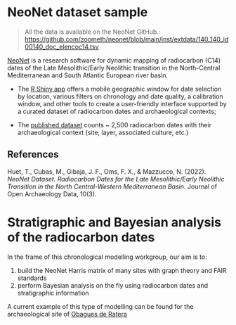 # NeoNet dataset sample
> All the data is available on the NeoNet GitHub.: https://github.com/zoometh/neonet/blob/main/inst/extdata/140_140_id00140_doc_elencoc14.tsv

[NeoNet](https://github.com/zoometh/neonet) is a research software for dynamic mapping of radiocarbon (C14) dates of the Late Mesolithic/Early Neolithic transition in the North-Central Mediterranean and South Atlantic European river basin. 

* The [R Shiny app](http://shinyserver.cfs.unipi.it:3838/C14/) offers a mobile geographic window for date selection by location, various filters on chronology and date quality, a calibration window, and other tools to create a user-friendly interface supported by a curated dataset of radiocarbon dates and archaeological contexts;

* The [published dataset](https://digitallib.unipi.it/it/raccolta/The-NeoNet-dataset-version-1.-A-new-dataset-of-radiocarbon-dates-for-the-study-of-the-Late-Mesolithic-Early-Neolithic-transition-in-the-North-Central-Western-Mediterranean-watershed./) counts ~ 2,500 radiocarbon dates with their archaeological context (site, layer, associated culture, etc.)  

## References 
Huet, T., Cubas, M., Gibaja, J. F., Oms, F. X., & Mazzucco, N. (2022). *NeoNet Dataset. Radiocarbon Dates for the Late Mesolithic/Early Neolithic Transition in the North Central-Western Mediterranean Basin*. Journal of Open Archaeology Data, 10(3).
 
# Stratigraphic and Bayesian analysis of the radiocarbon dates

In the frame of this chronological modelling workgroup, our aim is to:

1. build the NeoNet Harris matrix of many sites with graph theory and FAIR standards
2. perform Bayesian analysis on the fly using radiocarbon dates and stratigraphic information

A current example of this type of modelling can be found for the archaeological site of [Obagues de Ratera](https://github.com/historical-time/data-samples/blob/main/neonet/TEST.tsv)
